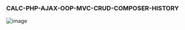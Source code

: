 ### CALC-PHP-AJAX-OOP-MVC-CRUD-COMPOSER-HISTORY
![image](https://user-images.githubusercontent.com/55090151/234432182-262f0e2d-971a-464a-96e6-f02c1861e077.png)